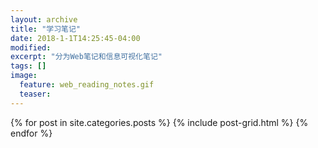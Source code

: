 ```yaml
---
layout: archive
title: "学习笔记"
date: 2018-1-1T14:25:45-04:00
modified:
excerpt: "分为Web笔记和信息可视化笔记"
tags: []
image: 
  feature: web_reading_notes.gif
  teaser:
---
```



<div class="tiles">
{% for post in site.categories.posts %}
  {% include post-grid.html %}
{% endfor %}
</div><!-- /.tiles 把所有categories 有 posts 的列出来-->

